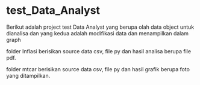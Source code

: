 # test_Data_Analyst

Berikut adalah project test Data Analyst yang berupa olah data object untuk dianalisa
dan yang kedua adalah modifikasi data dan menampilkan dalam graph

folder Inflasi berisikan source data csv, file py dan hasil analisa berupa file pdf.

folder mtcar berisikan source data csv, file py dan hasil grafik berupa foto yang ditampilkan.
